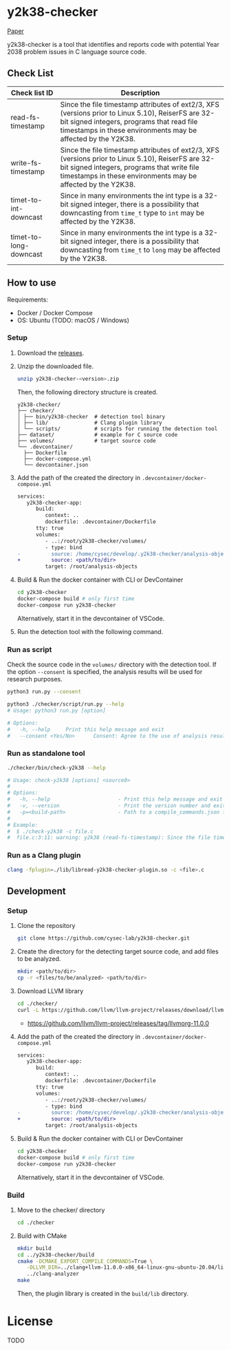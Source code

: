 # y2k38-checker

[Paper](https://ipsj.ixsq.nii.ac.jp/ej/?action=pages_view_main&active_action=repository_view_main_item_detail&item_id=228078&item_no=1&page_id=13&block_id=8)

y2k38-checker is a tool that identifies and reports code with potential Year 2038 problem issues in C language source code.

## Check List

| Check list ID          | Description                                                                                                                                                                                                     |
| ---------------------- | --------------------------------------------------------------------------------------------------------------------------------------------------------------------------------------------------------------- |
| read-fs-timestamp      | Since the file timestamp attributes of ext2/3, XFS (versions prior to Linux 5.10), ReiserFS are 32-bit signed integers, programs that read file timestamps in these environments may be affected by the Y2K38.  |
| write-fs-timestamp     | Since the file timestamp attributes of ext2/3, XFS (versions prior to Linux 5.10), ReiserFS are 32-bit signed integers, programs that write file timestamps in these environments may be affected by the Y2K38. |
| timet-to-int-downcast  | Since in many environments the int type is a 32-bit signed integer, there is a possibility that downcasting from `time_t` type to `int` may be affected by the Y2K38.                                           |
| timet-to-long-downcast | Since in many environments the int type is a 32-bit signed integer, there is a possibility that downcasting from `time_t` to `long` may be affected by the Y2K38.                                               |

## How to use

Requirements:

- Docker / Docker Compose
- OS: Ubuntu (TODO: macOS / Windows)

### Setup

1. Download the [releases](https://github.com/cysec-lab/y2k38-checker/releases/).
2. Unzip the downloaded file.

   ```sh
   unzip y2k38-checker-<version>.zip
   ```

   Then, the following directory structure is created.

   ```
   y2k38-checker/
   ├── checker/
   │ ├── bin/y2k38-checker  # detection tool binary
   │ ├── lib/               # Clang plugin library
   │ └── scripts/           # scripts for running the detection tool
   ├── dataset/             # example for C source code
   ├── volumes/             # target source code
   └── .devcontainer/
     ├── Dockerfile
     ├── docker-compose.yml
     └── devcontainer.json
   ```

3. Add the path of the created the directory in `.devcontainer/docker-compose.yml`

   ```diff
   services:
      y2k38-checker-app:
         build:
            context: ..
            dockerfile: .devcontainer/Dockerfile
         tty: true
         volumes:
            - ..:/root/y2k38-checker/volumes/
            - type: bind
   -          source: /home/cysec/develop/.y2k38-checker/analysis-objects/
   +          source: <path/to/dir>
            target: /root/analysis-objects
   ```

4. Build & Run the docker container with CLI or DevContainer
   ```sh
   cd y2k38-checker
   docker-compose build # only first time
   docker-compose run y2k38-checker
   ```
   Alternatively, start it in the devcontainer of VSCode.
5. Run the detection tool with the following command.

### Run as script

Check the source code in the `volumes/` directory with the detection tool.
If the option `--consent` is specified, the analysis results will be used for research purposes.

```sh
python3 run.py --consent
```

```sh
python3 ./checker/script/run.py --help
# Usage: python3 run.py [option]

# Options:
#   -h, --help     Print this help message and exit
#   --consent <Yes/No>      Consent: Agree to the use of analysis results in our research

```

### Run as standalone tool

```sh
./checker/bin/check-y2k38 --help

# Usage: check-y2k38 [options] <source0>
#
# Options:
#   -h, --help                      - Print this help message and exit
#   -v, --version                   - Print the version number and exit
#   -p=<build-path>                 - Path to a compile_commands.json file
#
# Example:
#  $ ./check-y2k38 -c file.c
#  file.c:3:11: warning: y2k38 (read-fs-timestamp): Since the file timestamp attributes of ext2/3, XFS (versions prior to Linux 5.10), ReiserFS are 32-bit signed integers, programs that read file timestamps in these environments may be affected by the Y2K38.
```

<!-- ```sh
cd ../build
./bin/check-y2k38 -- ../clang+llvm-11.0.0-x86_64-linux-gnu-ubuntu-20.04/bin/clang -c ../../dataset/blacklist/read-fs-timestamp.c
```

JSON Compilation Database を使用して実行することもできる。
この場合、カレントディレクトリは `clang-analyzer/build/` でなくても可。

```sh
pwd # path/to/repo
./build/bin/check-y2k38 -p ./clang-analyzer/compile_commands.json
``` -->

### Run as a Clang plugin

```sh
clang -fplugin=./lib/libread-y2k38-checker-plugin.so -c <file>.c
```

## Development

### Setup

1. Clone the repository
   ```sh
   git clone https://github.com/cysec-lab/y2k38-checker.git
   ```
2. Create the directory for the detecting target source code, and add files to be analyzed.

   ```sh
   mkdir <path/to/dir>
   cp -r <files/to/be/analyzed> <path/to/dir>
   ```

3. Download LLVM library

   ```sh
   cd ./checker/
   curl -L https://github.com/llvm/llvm-project/releases/download/llvmorg-11.0.0/clang+llvm-11.0.0-x86_64-linux-gnu-ubuntu-20.04.tar.xz | tar -Jxf -
   ```

   - https://github.com/llvm/llvm-project/releases/tag/llvmorg-11.0.0

4. Add the path of the created the directory in `.devcontainer/docker-compose.yml`

   ```diff
   services:
      y2k38-checker-app:
         build:
            context: ..
            dockerfile: .devcontainer/Dockerfile
         tty: true
         volumes:
            - ..:/root/y2k38-checker/volumes/
            - type: bind
   -          source: /home/cysec/develop/.y2k38-checker/analysis-objects/
   +          source: <path/to/dir>
            target: /root/analysis-objects
   ```

5. Build & Run the docker container with CLI or DevContainer
   ```sh
   cd y2k38-checker
   docker-compose build # only first time
   docker-compose run y2k38-checker
   ```
   Alternatively, start it in the devcontainer of VSCode.

### Build

1. Move to the checker/ directory

   ```sh
   cd ./checker
   ```

2. Build with CMake

   ```sh
   mkdir build
   cd ../y2k38-checker/build
   cmake -DCMAKE_EXPORT_COMPILE_COMMANDS=True \
      -DLLVM_DIR=../clang+llvm-11.0.0-x86_64-linux-gnu-ubuntu-20.04/lib/cmake/llvm/ \
      ../clang-analyzer
   make
   ```

   Then, the plugin library is created in the `build/lib` directory.

# License

TODO
